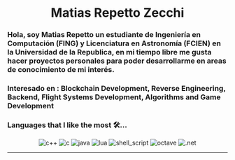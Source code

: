 <h1 align="center">
  <b>Matias Repetto Zecchi</b>
</h1>

### Hola, soy Matias Repetto un estudiante de **Ingeniería en Computación (FING)** y **Licenciatura en Astronomía (FCIEN)** en la Universidad de la Republica, en mi tiempo libre me gusta hacer proyectos personales para poder desarrollarme en areas de conocimiento de mi interés.
### Interesado en : **Blockchain Development**, **Reverse Engineering**, **Backend**, **Flight Systems Development**, **Algorithms** and **Game Development**

### Languages that I like the most 🛠...

<div align="center">
<img src="https://img.shields.io/badge/C%2B%2B-000000?style=for-the-badge&logo=c%2B%2B&logoColor=white" alt="c++" />
<img src="https://img.shields.io/badge/C-000000?style=for-the-badge&logo=c&logoColor=white" alt="c" />
<img src="https://img.shields.io/badge/Java-000000?style=for-the-badge&logo=java&logoColor=white" alt="java" />
<img src="https://img.shields.io/badge/Lua-000000?style=for-the-badge&logo=lua&logoColor=white" alt="lua" />
<img src="https://img.shields.io/badge/Shell_Script-000000?style=for-the-badge&logo=gnu-bash&logoColor=white" alt="shell_script" />
<img src="https://img.shields.io/badge/Octave-000000?style=for-the-badge&logo=octave&logoColor=white" alt="octave" />
<img src="https://img.shields.io/badge/.NET-000000?style=for-the-badge&logo=.net&logoColor=white" alt=".net" />
</div>

-----
